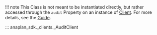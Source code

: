 !!! note
    This Class is not meant to be instantiated directly, but rather accessed through the `audit` Property on an
    instance of [Client](client.md). For more details, see the [Guide](../guides/audit.md).

::: anaplan_sdk._clients._AuditClient
